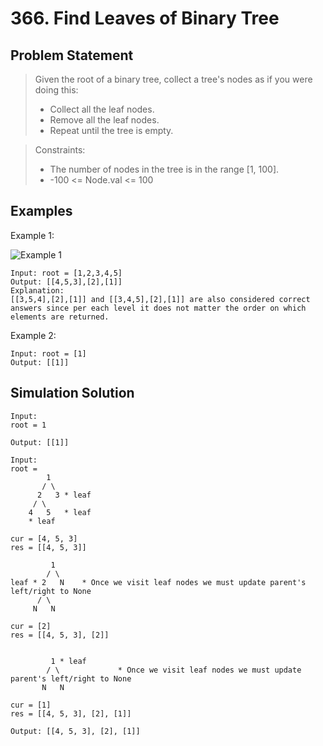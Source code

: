 # 366. Find Leaves of Binary Tree

## Problem Statement

> Given the root of a binary tree, collect a tree's nodes as if you were doing this:
>
> - Collect all the leaf nodes.
> - Remove all the leaf nodes.
> - Repeat until the tree is empty.

> Constraints:
>
> - The number of nodes in the tree is in the range [1, 100].
> - -100 <= Node.val <= 100

## Examples

Example 1:

![Example 1](https://assets.leetcode.com/uploads/2021/03/16/remleaves-tree.jpg)

```
Input: root = [1,2,3,4,5]
Output: [[4,5,3],[2],[1]]
Explanation:
[[3,5,4],[2],[1]] and [[3,4,5],[2],[1]] are also considered correct answers since per each level it does not matter the order on which elements are returned.
```

Example 2:

```
Input: root = [1]
Output: [[1]]
```

## Simulation Solution

```
Input:
root = 1

Output: [[1]]
```

```
Input:
root =
        1
       / \
      2   3 * leaf
     / \
    4   5   * leaf
    * leaf

cur = [4, 5, 3]
res = [[4, 5, 3]]

         1
        / \
leaf * 2   N    * Once we visit leaf nodes we must update parent's left/right to None
      / \
     N   N

cur = [2]
res = [[4, 5, 3], [2]]


         1 * leaf
        / \             * Once we visit leaf nodes we must update parent's left/right to None
       N   N

cur = [1]
res = [[4, 5, 3], [2], [1]]

Output: [[4, 5, 3], [2], [1]]
```

